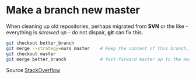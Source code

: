 # Make a branch new master

When cleaning up old repositories, perhaps migrated from **SVN** or the like - everything is _screwed up_ - do not dispair, **git** can fix this.

```bash
git checkout better_branch
git merge --strategy=ours master    # keep the content of this branch, but record a merge
git checkout master
git merge better_branch             # fast-forward master up to the merge
```

Source [StackOverflow](http://stackoverflow.com/questions/2763006/change-the-current-branch-to-master-in-git)
